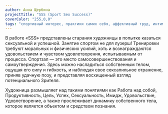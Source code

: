 ```yaml
---
author: Анна Щербина
projectTitle: "SSS (Sport Sex Success)"
coverColor: "255,0,0"
tags: "спортивный интерес, практики самих себя, аффективный труд, интимные интерфейсы, джой ускорение, extensions, фармахореография, санаторий, ритм, отчуждение, повторение"
---
```


В работе «SSS» представлены старания художницы в попытке казаться сексуальной и успешной. Занятие спортом не для лузерш! Тренировки требуют моральных и физических усилий, хоть и вознаграждаются удовольствием и чувством удовлетворения, испытываемым от процесса. Спортзал — это место самосовершенствования и самоутверждения. Здесь можно насладиться собственным телом, ощущая его силу и гибкость, и наблюдая свое сексапильное отражение, приняв удачную позу, и представляя восхищенный взгляд потенциального Зрителя.

Художница размышляет над такими понятиями как Работа над собой, Продуктивность, Цель, Успех, Сексуальность, Имидж, Удовольствие, Удовлетворение, а также прослеживает динамику собственного тела, которое является объектом и средством познания.
